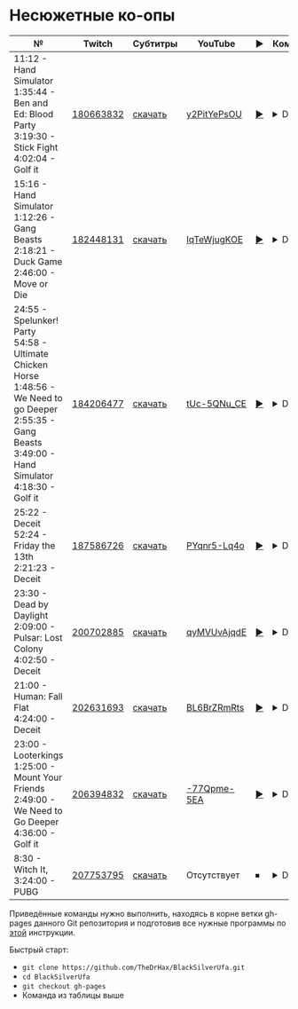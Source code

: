 # Несюжетные ко-опы

| № | Twitch | Субтитры | YouTube | ▶ | Команда |
| --- | --- | --- | --- | --- | --- |
| 11:12 - Hand Simulator<br>1:35:44 - Ben and Ed: Blood Party<br>3:19:30 - Stick Fight<br>4:02:04 - Golf it | [180663832](https://www.twitch.tv/videos/180663832) | [скачать](../chats/v180663832.ass) | [y2PitYePsOU](https://www.youtube.com/watch?v=y2PitYePsOU) | [▶](../src/player.html?v=y2PitYePsOU&s=180663832) | <details>`mpv --sub-file chats/v180663832.ass ytdl://y2PitYePsOU`</details> |
| 15:16 - Hand Simulator<br>1:12:26 - Gang Beasts<br>2:18:21 - Duck Game<br>2:46:00 - Move or Die | [182448131](https://www.twitch.tv/videos/182448131) | [скачать](../chats/v182448131.ass) | [IqTeWjugKOE](https://www.youtube.com/watch?v=IqTeWjugKOE) | [▶](../src/player.html?v=IqTeWjugKOE&s=182448131) | <details>`mpv --sub-file chats/v182448131.ass ytdl://IqTeWjugKOE`</details> |
| 24:55 - Spelunker! Party<br>54:58 - Ultimate Chicken Horse<br>1:48:56 - We Need to go Deeper<br>2:55:35 - Gang Beasts<br>3:49:00 - Hand Simulator<br>4:18:30 - Golf it | [184206477](https://www.twitch.tv/videos/184206477) | [скачать](../chats/v184206477.ass) | [tUc-5QNu_CE](https://www.youtube.com/watch?v=tUc-5QNu_CE) | [▶](../src/player.html?v=tUc-5QNu_CE&s=184206477) | <details>`mpv --sub-file chats/v184206477.ass ytdl://tUc-5QNu_CE`</details> |
| 25:22 - Deceit<br>52:24 - Friday the 13th<br>2:21:23 - Deceit | [187586726](https://www.twitch.tv/videos/187586726) | [скачать](../chats/v187586726.ass) | [PYqnr5-Lq4o](https://www.youtube.com/watch?v=PYqnr5-Lq4o) | [▶](../src/player.html?v=PYqnr5-Lq4o&s=187586726) | <details>`mpv --sub-file chats/v187586726.ass ytdl://PYqnr5-Lq4o`</details> |
| 23:30 - Dead by Daylight<br>2:09:00 - Pulsar: Lost Colony<br>4:02:50 - Deceit | [200702885](https://www.twitch.tv/videos/200702885) | [скачать](../chats/v200702885.ass) | [qyMVUvAjqdE](https://www.youtube.com/watch?v=qyMVUvAjqdE) | [▶](../src/player.html?v=qyMVUvAjqdE&s=200702885) | <details>`mpv --sub-file chats/v200702885.ass ytdl://qyMVUvAjqdE`</details> |
| 21:00 - Human: Fall Flat<br>4:24:00 - Deceit | [202631693](https://www.twitch.tv/videos/202631693) | [скачать](../chats/v202631693.ass) | [BL6BrZRmRts](https://www.youtube.com/watch?v=BL6BrZRmRts) | [▶](../src/player.html?v=BL6BrZRmRts&s=202631693) | <details>`mpv --sub-file chats/v202631693.ass ytdl://BL6BrZRmRts`</details> |
| 23:00 - Looterkings<br>1:25:00 - Mount Your Friends<br>2:49:00 - We Need to Go Deeper<br>4:36:00 - Golf it | [206394832](https://www.twitch.tv/videos/206394832) | [скачать](../chats/v206394832.ass) | [-77Qpme-5EA](https://www.youtube.com/watch?v=-77Qpme-5EA) | [▶](../src/player.html?v=-77Qpme-5EA&s=206394832) | <details>`mpv --sub-file chats/v206394832.ass ytdl://-77Qpme-5EA`</details> |
| 8:30 - Witch It, 3:24:00 - PUBG | [207753795](https://www.twitch.tv/videos/207753795) | [скачать](../chats/v207753795.ass) | Отсутствует | ⏹ | <details>`streamlink -p "mpv --sub-file chats/v207753795.ass" --player-passthrough hls twitch.tv/videos/207753795 best`</details> |

Приведённые команды нужно выполнить, находясь в корне ветки gh-pages данного Git репозитория и подготовив все нужные программы по [этой](../tutorials/watch-online.md) инструкции.

Быстрый старт:
* `git clone https://github.com/TheDrHax/BlackSilverUfa.git`
* `cd BlackSilverUfa`
* `git checkout gh-pages`
* Команда из таблицы выше

